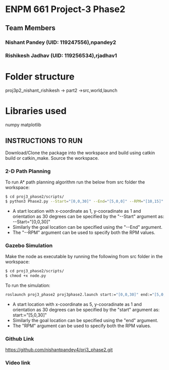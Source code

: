 # ENPM 661 Project-3 Phase2

## Team Members
### Nishant Pandey (UID: 119247556),npandey2
### Rishikesh Jadhav (UID: 119256534),rjadhav1

# Folder structure
proj3p2_nishant_rishikesh -> part2 ->src,world,launch
# Libraries used
numpy
matplotlib

## INSTRUCTIONS TO RUN

Download/Clone the package into the workspace and build using catkin build or catkin_make.
Source the workspace.

### 2-D Path Planning

To run A* path planning algorithm run the below from src folder the workspace:

```bash
$ cd proj3_phase2/scripts/
$ python3 Phase2.py --Start="[0,0,30]" --End="[5,0,0]" --RPM="[10,15]"
```

- A start location with x-coordinate as 1, y-cooradinate as 1 and orientation as 30 degrees can be specified by the "--Start" argument as: --Start="[0,0,30]"
- Similarly the goal location can be specified using the "--End" argument.
- The "--RPM" argument can be used to specify both the RPM values.


### Gazebo Simulation

Make the node as executable by running the following from src folder in the workspace:
```bash
$ cd proj3_phase2/scripts/
$ chmod +x node.py
```

To run the simulation:

```bash
roslaunch proj3_phase2 proj3phase2.launch start:="[0,0,30]" end:="[5,0,0]" RPM:="[8,8]" clearance:="0.0"
```

- A start location with x-coordinate as 5, y-cooradinate as 1 and orientation as 30 degrees can be specified by the "start" argument as: start:="[5,0,30]"
- Similarly the goal location can be specified using the "end" argument.
- The "RPM" argument can be used to specify both the RPM values.

### Github Link

https://github.com/nishantpandey4/prj3_phase2.git

### Video link 
